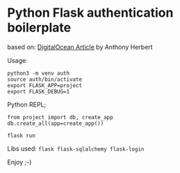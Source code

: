 # Python Flask authentication boilerplate

based on:
[DigitalOcean Article](https://www.digitalocean.com/community/tutorials/how-to-add-authentication-to-your-app-with-flask-login)
by Anthony Herbert

Usage:

```
python3 -m venv auth
source auth/bin/activate
export FLASK_APP=project
export FLASK_DEBUG=1
```
Python REPL;
```
from project import db, create_app
db.create_all(app=create_app())
```

`flask run`

Libs used:
`flask flask-sqlalchemy flask-login`

Enjoy ;-)
